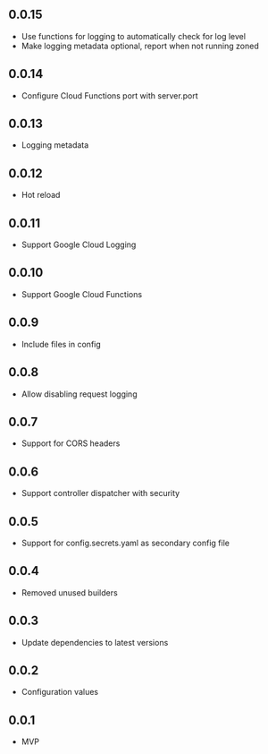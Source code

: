 ## 0.0.15

- Use functions for logging to automatically check for log level
- Make logging metadata optional, report when not running zoned

## 0.0.14

- Configure Cloud Functions port with server.port

## 0.0.13

- Logging metadata

## 0.0.12

- Hot reload

## 0.0.11

- Support Google Cloud Logging

## 0.0.10

- Support Google Cloud Functions

## 0.0.9

- Include files in config

## 0.0.8

- Allow disabling request logging

## 0.0.7

- Support for CORS headers

## 0.0.6

- Support controller dispatcher with security

## 0.0.5

- Support for config.secrets.yaml as secondary config file

## 0.0.4

- Removed unused builders

## 0.0.3

- Update dependencies to latest versions

## 0.0.2

- Configuration values

## 0.0.1

- MVP
